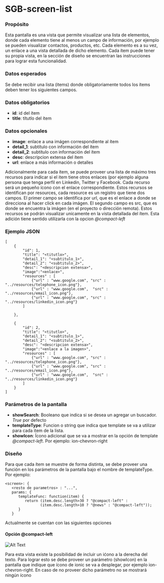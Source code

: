 <h1>SGB-screen-list</h1>

<h3>Propósito</h3>

Esta pantalla es una vista que permite visualizar una lista de elementos, donde cada elemento tiene al menos un campo de información, por ejemplo se pueden visualizar contactos, productos, etc.  Cada elemento es a su vez, un enlace a una vista detallada de dicho elemento. Cada ítem puede tener su propia vista, en la sección de diseño se encuentran las instrucciones para lograr esta funcionalidad. 

<h3>Datos esperados</h3>

Se debe recibir una lista (items) donde obligatoriamente todos los ítems deben tener los siguientes campos.

<h3>Datos obligatorios</h3>


- **id**: id del ítem
- **title**: títutlo del ítem

<h3>Datos opcionales</h3>


- **image**: enlace a una imágen correspondiente al ítem
- **detail_1**: subtítulo con información del ítem
- **detail_2**: subtítulo con información del ítem
- **desc**: descripcion extensa del ítem
- **url**: enlace a más información o detalles


Adicionalmente para cada ítem, se puede proveer una lista de máximo tres recursos para indicar si el item tiene otros enlaces (por ejemplo alguna persona que tenga perfil en Linkedin, Twitter y Facebook. Cada recurso será un pequeño ícono con el enlace correspondiente. Estos recursos se identifican por resources, cada resource es un registro que tiene dos campos. El primer campo se identifica por url, que es el enlace a donde se direcciona al hacer click en cada imágen. El segundo campo es src, que es donde se encuentra la imágen (en el proyecto o dirección remota).  Estos recursos se podrán visualizar unícamente en la vista detallada del ítem.   Esta adición tiene sentido utilizarla con la opcion *@compact-left*

<h3>Ejemplo JSON</h3>

    [ 
        { 
            "id": 1, 
            "title": "<titutlo>", 
		    "detail_1": "<subtitulo_1>", 
		    "detail_2": "<subtitulo_2>", 
		    "desc": "<descripcion extensa>", 
		    "image":"<enlace>", 
		    "resources" : [ 
			    {"url" : "www.google.com", "src" : "../resources/telephone_icon.png"}, 
				{"url" : "www.google.com",  "src" : "../resources/email_icon.png"}, 
				{"url" : "www.google.com", "src" : "../resources/linkedin_icon.png"} 
			] 
    
    	},
    
    	{ 
		    "id": 2, 
		    "title": "<titutlo>", 
		    "detail_1": "<subtitulo_1>", 
		    "detail_2": "<subtitulo_2>", 
		    "desc": "<descripcion extensa>", 
		    "image":"<enlace a la imagen>", 
		    "resources" : [ 
				{"url" : "www.google.com", "src" : "../resources/telephone_icon.png"}, 
				{"url" : "www.google.com", "src" : "../resources/email_icon.png"}, 
				{"url" : "www.google.com",  "src" : "../resources/linkedin_icon.png"} 
		    ] 
  	    } 
    ] 

<h3>Parámetros de la pantalla</h3>

- **showSearch**: Booleano que indica si se desea un agregar un buscador. *True* por defecto  
- **templateType**: Funcion o string que indica que template se va a utilizar para cada item de la lista.
- **showIcon**: Ícono adicional que se va a mostrar en la opción de template *@compact-left*. Por ejemplo: ion-chevron-right

<h3>Diseño</h3>

Para que cada ítem se muestre de forma distinta, se debe proveer una función en los parámetros de la pantalla bajo el nombre de templateType. Por ejemplo: 

	<screen>: {
	   <resto de parametros> : "...",
	   params: {
	      templateFunc: function(item) {
	         return (item.desc.length>30 ? "@compact-left" : 
	                (item.desc.length>10 ? "@news" : "@compact-left")); 
	      }
	   }

Actualmente se cuentan con las siguientes opciones

<h4>Opción @compact-left</h4>

![Alt Text](https://s3.amazonaws.com/megazord-framework/balsamiq+mockups/sgb-screen-list.png)


Para esta vista existe la posibilidad de incluir un ićono a la derecha del texto.  Para lograr esto se debe proveer un parámetro (showIcon) en la pantalla que indique que ícono de ionic se va a desplegar, por ejemplo ion-chevron-right.  En caso de no proveer dicho parámetro no se mostrará ningún ícono
